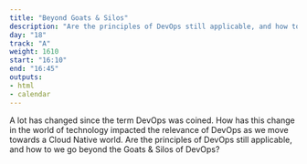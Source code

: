 ```yaml
---
title: "Beyond Goats & Silos"
description: "Are the principles of DevOps still applicable, and how to we go beyond the Goats & Silos of DevOps?"
day: "18"
track: "A"
weight: 1610
start: "16:10"
end: "16:45"
outputs:
- html
- calendar
---
```


A lot has changed since the term DevOps was coined. How has this change in the world of technology impacted the relevance of DevOps as we move towards a Cloud Native world. Are the principles of DevOps still applicable, and how to we go beyond the Goats & Silos of DevOps?
